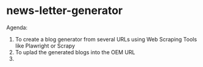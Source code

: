 # news-letter-generator

Agenda:
1. To create a blog generator from several URLs using Web Scraping Tools like Plawright or Scrapy
2. To uplad the generated blogs into the OEM URL
3. 
